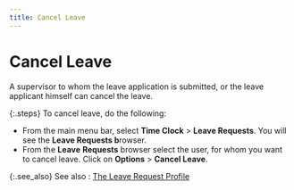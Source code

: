 ```yaml
---
title: Cancel Leave
---
```


# Cancel Leave


A supervisor to whom the leave application is submitted, or the leave  applicant himself can cancel the leave.


{:.steps}
To cancel leave, do the following:

- From the main  menu bar, select **Time Clock** >  **Leave Requests**. You will see the  **Leave Requests b**rowser.
- From the **Leave** **Requests**  browser select the user, for whom you want to cancel leave. Click on **Options** > **Cancel 
 Leave**.



{:.see_also}
See also
: [The Leave Request  Profile]({{site.tc_baseurl}}/misc/the_leave_profile.html)
